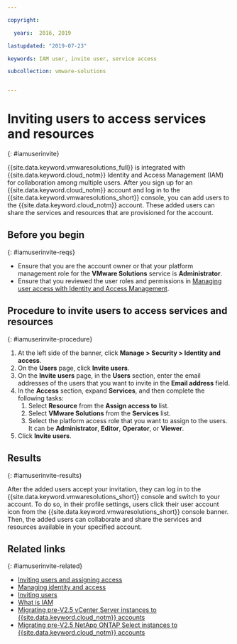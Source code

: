 ```yaml
---

copyright:

  years:  2016, 2019

lastupdated: "2019-07-23"

keywords: IAM user, invite user, service access

subcollection: vmware-solutions


---
```


# Inviting users to access services and resources
{: #iamuserinvite}

{{site.data.keyword.vmwaresolutions_full}} is integrated with {{site.data.keyword.cloud_notm}} Identity and Access Management (IAM) for collaboration among multiple users. After you sign up for an {{site.data.keyword.cloud_notm}} account and log in to the {{site.data.keyword.vmwaresolutions_short}} console, you can add users to the {{site.data.keyword.cloud_notm}} account. These added users can share the services and resources that are provisioned for the account.

## Before you begin
{: #iamuserinvite-reqs}

* Ensure that you are the account owner or that your platform management role for the **VMware Solutions** service is **Administrator**.
* Ensure that you reviewed the user roles and permissions in [Managing user access with Identity and Access Management](/docs/services/vmwaresolutions?topic=vmware-solutions-iam#iam).

## Procedure to invite users to access services and resources
{: #iamuserinvite-procedure}

1. At the left side of the banner, click **Manage > Security > Identity and access**.
2. On the **Users** page, click **Invite users**.
3. On the **Invite users** page, in the **Users** section, enter the email addresses of the users that you want to invite in the **Email address** field.
4. In the **Access** section, expand **Services**, and then complete the following tasks:
   1. Select **Resource** from the **Assign access to** list.
   2. Select **VMware Solutions** from the **Services** list.
   3. Select the platform access role that you want to assign to the users. It can be **Administrator**, **Editor**, **Operator**, or **Viewer**.
5. Click **Invite users**.

## Results
{: #iamuserinvite-results}

After the added users accept your invitation, they can log in to the {{site.data.keyword.vmwaresolutions_short}} console and switch to your account. To do so, in their profile settings, users click their user account icon from the {{site.data.keyword.vmwaresolutions_short}} console banner. Then, the added users can collaborate and share the services and resources available in your specified account.

## Related links
{: #iamuserinvite-related}

* [Inviting users and assigning access](/docs/iam?topic=iam-iamuserinv)
* [Managing identity and access](/docs/iam?topic=iam-getstarted)
* [Inviting users](/docs/iam?topic=iam-iamuserinv#iamuserinv)
* [What is IAM](/docs/iam?topic=iam-iamoverview)
* [Migrating pre-V2.5 vCenter Server instances to {{site.data.keyword.cloud_notm}} accounts](/docs/services/vmwaresolutions/vcenter?topic=vmware-solutions-vc_addinstancetousraccount)
* [Migrating pre-V2.5 NetApp ONTAP Select instances to {{site.data.keyword.cloud_notm}} accounts](/docs/services/vmwaresolutions/netapp?topic=vmware-solutions-np_addinstancetousraccount)
